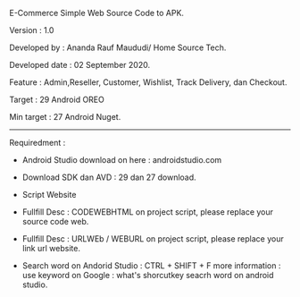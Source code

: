 E-Commerce Simple Web Source Code to APK.

Version : 1.0

Developed by : Ananda Rauf Maududi/ Home Source Tech.

Developed date : 02 September 2020.

Feature : Admin,Reseller, Customer, Wishlist, Track Delivery, dan Checkout.

Target : 29 Android OREO

Min target : 27 Android Nuget.

------------------------------------------------------------------------------------------------------------------------------------------------------------------------

Requiredment : 

- Android Studio download on here : androidstudio.com

- Download SDK dan AVD : 29 dan 27 download.

- Script Website

- Fullfill Desc : CODEWEBHTML on project script, please replace your source code web.

- Fullfill Desc : URLWEb / WEBURL on project script, please replace your link url website.

- Search word on Andorid Studio : CTRL + SHIFT + F more information : use keyword on Google : what's shorcutkey seacrh word on android studio.



